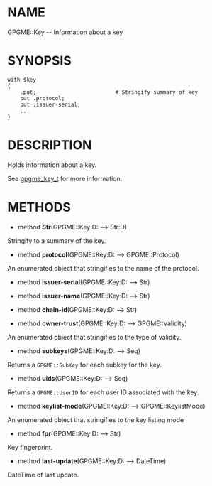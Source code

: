 NAME
====

GPGME::Key -- Information about a key

SYNOPSIS
========

    with $key
    {
        .put;                         # Stringify summary of key
        put .protocol;
        put .issuer-serial;
        ...
    }

DESCRIPTION
===========

Holds information about a key.

See [gpgme_key_t](https://gnupg.org/documentation/manuals/gpgme/Key-objects.html) for more information.

METHODS
=======

  * method **Str**(GPGME::Key:D: --> Str:D)

Stringify to a summary of the key.

  * method **protocol**(GPGME::Key:D: --> GPGME::Protocol)

An enumerated object that stringifies to the name of the protocol.

  * method **issuer-serial**(GPGME::Key:D: --> Str)

  * method **issuer-name**(GPGME::Key:D: --> Str)

  * method **chain-id**(GPGME::Key:D: --> Str)

  * method **owner-trust**(GPGME::Key:D: --> GPGME::Validity)

An enumerated object that stringifies to the type of validity.

  * method **subkeys**(GPGME::Key:D: --> Seq)

Returns a `GPGME::SubKey` for each subkey for the key.

  * method **uids**(GPGME::Key:D: --> Seq)

Returns a `GPGME::UserID` for each user ID associated with the key.

  * method **keylist-mode**(GPGME::Key:D: --> GPGME::KeylistMode)

An enumerated object that stringifies to the key listing mode

  * method **fpr**(GPGME::Key:D: --> Str)

Key fingerprint.

  * method **last-update**(GPGME::Key:D: --> DateTime)

DateTime of last update.

